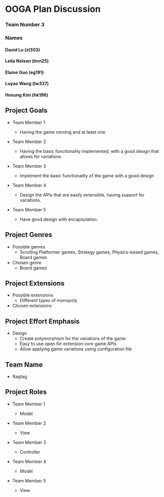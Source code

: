# OOGA Plan Discussion
### Team Number 3
### Names
#### David Lu (zl303)
#### Leila Nelson (lmn25)
#### Elaine Guo (eg191)
#### Luyao Wang (lw337)
#### Hosung Kim (hk196)

## Project Goals

* Team Member 1
    * Having the game running and at least one

* Team Member 2
    * Having the basic functionality implemented, with a good design that allows for variations

* Team Member 3
    * Implement the basic functionality of the game with a good design

* Team Member 4
    * Design the APIs that are easily extensible, having support for variations.

* Team Member 5
    * Have good design with encapsulation


## Project Genres

* Possible genres
  * Scrolling Platformer games, Strategy games, Physics-based games, Board games
* Chosen genre
  * Board games


## Project Extensions

* Possible extensions
  * Different types of monopoly
* Chosen extensions


## Project Effort Emphasis

* Design
  * Create polymorphism for the variations of the game
  * Easy to use open for extension core game APIs
  * Allow applying game variations using configuration file


## Team Name

* Ragtag


## Project Roles

* Team Member 1
  * Model

* Team Member 2
  * View 

* Team Member 3
  * Controller
* Team Member 4
  * Model
* Team Member 5
  * View 